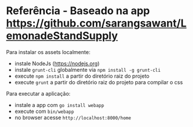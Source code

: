 # Referência - Baseado na app https://github.com/sarangsawant/LemonadeStandSupply

Para instalar os assets localmente:

* instale NodeJs (https://nodejs.org)
* instale `grunt-cli` globalmente via `npm install -g grunt-cli`
* execute `npm install` a partir do diretório raiz do projeto
* execute `grunt` a partir do diretório raiz do projeto para compilar o css

Para executar a aplicação:
* instale a app com `go install webapp`
* execute com `bin/webapp`
* no browser acesse `http://localhost:8000/home`

